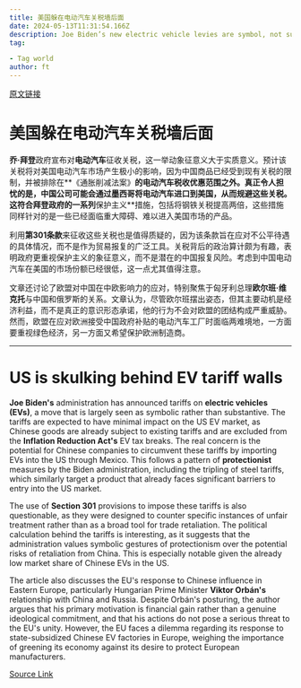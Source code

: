 ```yaml
---
title: 美国躲在电动汽车关税墙后面
date: 2024-05-13T11:31:54.166Z
description: Joe Biden’s new electric vehicle levies are symbol, not substance
tag: 

- Tag world
author: ft
---
```


[原文链接](https://ft.com/content/c23932c2-86c9-459a-a564-00578e590c80)

# 美国躲在电动汽车关税墙后面

**乔·拜登**政府宣布对**电动汽车**征收关税，这一举动象征意义大于实质意义。预计该关税将对美国电动汽车市场产生极小的影响，因为中国商品已经受到现有关税的限制，并被排除在**《通胀削减法案》**的电动汽车税收优惠范围之外。真正令人担忧的是，中国公司可能会通过墨西哥将电动汽车进口到美国，从而规避这些关税。这符合拜登政府的一系列**保护主义**措施，包括将钢铁关税提高两倍，这些措施同样针对的是一些已经面临重大障碍、难以进入美国市场的产品。

利用**第301条款**来征收这些关税也是值得质疑的，因为该条款旨在应对不公平待遇的具体情况，而不是作为贸易报复的广泛工具。关税背后的政治算计颇为有趣，表明政府更重视保护主义的象征意义，而不是潜在的中国报复风险。考虑到中国电动汽车在美国的市场份额已经很低，这一点尤其值得注意。

文章还讨论了欧盟对中国在中欧影响力的应对，特别聚焦于匈牙利总理**欧尔班·维克托**与中国和俄罗斯的关系。文章认为，尽管欧尔班摆出姿态，但其主要动机是经济利益，而不是真正的意识形态承诺，他的行为不会对欧盟的团结构成严重威胁。然而，欧盟在应对欧洲接受中国政府补贴的电动汽车工厂时面临两难境地，一方面要重视绿色经济，另一方面又希望保护欧洲制造商。

---

# US is skulking behind EV tariff walls

**Joe Biden's** administration has announced tariffs on **electric vehicles (EVs)**, a move that is largely seen as symbolic rather than substantive. The tariffs are expected to have minimal impact on the US EV market, as Chinese goods are already subject to existing tariffs and are excluded from the **Inflation Reduction Act's** EV tax breaks. The real concern is the potential for Chinese companies to circumvent these tariffs by importing EVs into the US through Mexico. This follows a pattern of **protectionist** measures by the Biden administration, including the tripling of steel tariffs, which similarly target a product that already faces significant barriers to entry into the US market. 

The use of **Section 301** provisions to impose these tariffs is also questionable, as they were designed to counter specific instances of unfair treatment rather than as a broad tool for trade retaliation. The political calculation behind the tariffs is interesting, as it suggests that the administration values symbolic gestures of protectionism over the potential risks of retaliation from China. This is especially notable given the already low market share of Chinese EVs in the US. 

The article also discusses the EU's response to Chinese influence in Eastern Europe, particularly Hungarian Prime Minister **Viktor Orbán's** relationship with China and Russia. Despite Orbán's posturing, the author argues that his primary motivation is financial gain rather than a genuine ideological commitment, and that his actions do not pose a serious threat to the EU's unity. However, the EU faces a dilemma regarding its response to state-subsidized Chinese EV factories in Europe, weighing the importance of greening its economy against its desire to protect European manufacturers.

[Source Link](https://ft.com/content/c23932c2-86c9-459a-a564-00578e590c80)

